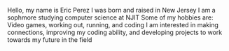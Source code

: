 Hello, my name is Eric Perez
I was born and raised in New Jersey
I am a sophmore studying computer science at NJIT
Some of my hobbies are: Video games, working out, running, and coding
I am interested in making connections, improving my coding ability, and developing projects to work towards my future in the field
